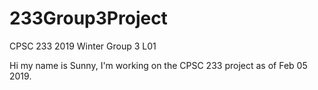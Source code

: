 # 233Group3Project
CPSC 233 2019 Winter Group 3 L01

Hi my name is Sunny, I'm working on the CPSC 233 project as of Feb 05 2019.
